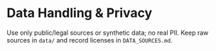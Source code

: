 # Data Handling & Privacy

Use only public/legal sources or synthetic data; no real PII. Keep raw sources in `data/` and record licenses in `DATA_SOURCES.md`.
